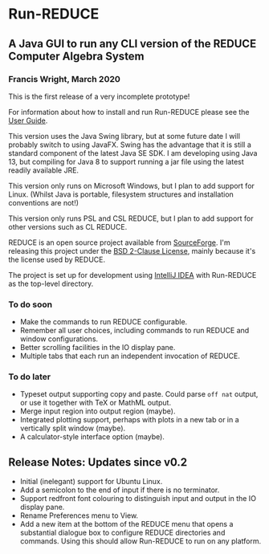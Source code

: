 # Run-REDUCE

## A Java GUI to run any CLI version of the REDUCE Computer Algebra System

### Francis Wright, March 2020

This is the first release of a very incomplete prototype!

For information about how to install and run Run-REDUCE please see the
[User Guide](UserGuide.md).

This version uses the Java Swing library, but at some future date I
will probably switch to using JavaFX.  Swing has the advantage that it
is still a standard component of the latest Java SE SDK.  I am
developing using Java 13, but compiling for Java 8 to support running
a jar file using the latest readily available JRE.

This version only runs on Microsoft Windows, but I plan to add support
for Linux.  (Whilst Java is portable, filesystem structures and
installation conventions are not!)

This version only runs PSL and CSL REDUCE, but I plan to add support
for other versions such as CL REDUCE.

REDUCE is an open source project available from
[SourceForge](https://sourceforge.net/projects/reduce-algebra/).  I'm
releasing this project under the [BSD 2-Clause License](LICENSE),
mainly because it's the license used by REDUCE.

The project is set up for development using [IntelliJ
IDEA](https://www.jetbrains.com/idea/) with Run-REDUCE as the
top-level directory.

### To do soon

* Make the commands to run REDUCE configurable.
* Remember all user choices, including commands to run REDUCE and
  window configurations.
* Better scrolling facilities in the IO display pane.
* Multiple tabs that each run an independent invocation of REDUCE.

### To do later

* Typeset output supporting copy and paste. Could parse `off nat`
  output, or use it together with TeX or MathML output.
* Merge input region into output region (maybe).
* Integrated plotting support, perhaps with plots in a new tab or in a
  vertically split window (maybe).
* A calculator-style interface option (maybe).

## Release Notes: Updates since v0.2

* Initial (inelegant) support for Ubuntu Linux.
* Add a semicolon to the end of input if there is no terminator.
* Support redfront font colouring to distinguish input and output in
  the IO display pane.
* Rename Preferences menu to View.
* Add a new item at the bottom of the REDUCE menu that opens a substantial
  dialogue box to configure REDUCE directories and commands. Using this should
  allow Run-REDUCE to run on any platform.
